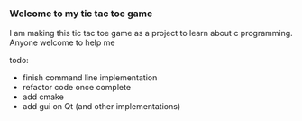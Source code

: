 ### Welcome to my tic tac toe game

I am making this tic tac toe game as a project to learn about c programming. Anyone welcome to help me

todo:
- finish command line implementation
- refactor code once complete
- add cmake
- add gui on Qt (and other implementations)
